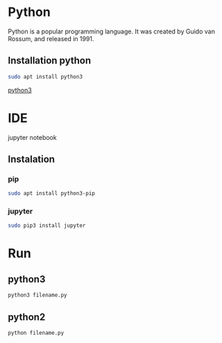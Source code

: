 # Python
Python is a popular programming language. It was created by Guido van Rossum, and released in 1991.
## Installation python
```bash
sudo apt install python3 
```
[python3](https://www.python.org/downloads/)
# IDE
jupyter notebook
## Instalation
### pip
```bash
sudo apt install python3-pip
```
### jupyter
```bash
sudo pip3 install jupyter
```
# Run
## python3
```bash
python3 filename.py
```
## python2
```bash
python filename.py
```
